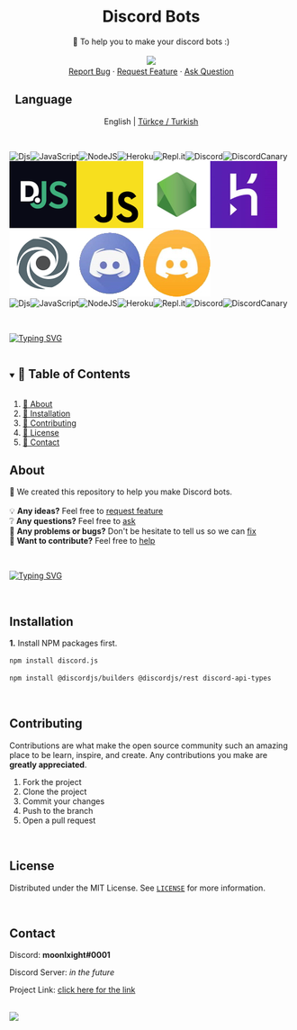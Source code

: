   <h1 align="center">Discord Bots</h1>

  <p align="center">
    🤖 To help you to make your discord bots :)                                  
    <br />
    <br />
    <img src="https://github.com/vimalverma558/vimalverma558/blob/v2/img/hello.gif" width="20%">
    <br />
    <a href="https://github.com/nightlxight/discord-bots/issues/new/choose">Report Bug</a>
    ·
    <a href="https://github.com/nightlxight/discord-bots/issues/new/choose">Request Feature</a>
    ·
    <a href="https://github.com/nightlxight/discord-bots/issues/new/choose">Ask Question</a>
  </p>
</p>

## ‏‏‏‏‏‏‏‏   ‏‏‏‏‏‏‏‏   ‏‏‏‏‏‏‏‏   ‏‏‏‏‏‏‏‏   ‏‏‏‏‏‏‏‏   ‏‏‏‏‏‏‏‏   ‏‏‏‏‏‏‏‏   ‏‏‏‏‏‏‏‏   ‏‏‏‏‏‏‏‏   ‏‏‏‏‏‏‏‏   ‏‏‏‏‏‏‏‏   ‏‏‏‏‏‏‏‏   ‏‏‏‏‏‏‏‏   ‏‏‏‏‏‏‏‏   ‏‏‏‏‏‏‏‏   ‏‏‏‏‏‏‏‏   ‏‏‏‏‏‏‏‏   ‏‏‏‏‏‏‏‏   ‏‏‏‏‏‏‏‏   ‏‏‏‏‏‏‏‏   ‏‏‏‏‏‏‏‏   ‏‏‏‏‏‏‏‏   ‏‏‏‏‏‏‏‏   ‏‏‏‏‏‏‏‏   ‏‏‏‏‏‏‏‏   ‏‏‏‏‏‏‏‏   ‏‏‏‏‏‏‏‏   ‏‏‏‏‏‏‏‏   ‏‏‏‏‏‏‏‏   ‏‏‏‏‏‏‏‏   ‏‏‏‏‏‏‏‏   ‏‏‏‏‏‏‏‏   ‏‏‏‏‏‏‏‏   ‏‏‏‏‏‏‏‏   ‏‏‏‏‏‏‏‏   ‏‏‏‏‏‏‏‏   ‏‏‏‏‏‏‏‏   ‏‏‏‏‏‏‏‏ ‏‏‏‏‏‏‏‏   ‏‏‏‏‏‏‏‏   ‏‏‏‏‏‏‏‏   ‏‏‏‏‏‏‏‏   ‏‏‏‏‏‏‏‏   ‏‏‏‏‏‏‏‏   ‏‏‏‏‏‏‏‏   ‏‏‏‏‏‏‏‏   ‏‏‏‏‏‏‏‏   ‏‏‏‏‏‏‏‏   ‏‏‏‏‏‏‏‏   ‏‏‏‏‏‏‏‏   ‏‏‏‏‏‏‏‏‏‏‏‏‏‏‏   ‏‏‏‏‏‏‏‏   ‏‏‏‏‏‏‏‏   ‏‏‏‏‏‏‏‏   ‏‏‏‏‏‏‏‏   ‏‏‏‏‏‏‏‏   ‏‏‏‏‏‏‏‏   Language

<p align="center">
  <span>English</span> |
  <a href="https://github.com/nightlxight/discord-bots/blob/main/docs/lang/turkish">Türkçe / Turkish</a>
</p>

<br>

![Djs](https://img.shields.io/badge/discord.js-%237289DA.svg?style=for-the-badge&logo=discord&logoColor=white)![JavaScript](https://img.shields.io/badge/javascript-%23323330.svg?style=for-the-badge&logo=javascript&logoColor=%23F7DF1E)![NodeJS](https://img.shields.io/badge/node.js-6DA55F?style=for-the-badge&logo=node.js&logoColor=white)![Heroku](https://img.shields.io/badge/heroku-%23430098.svg?style=for-the-badge&logo=heroku&logoColor=white)![Repl.it](https://img.shields.io/badge/Repl.it-%230D101E.svg?style=for-the-badge&logo=replit&logoColor=white)![Discord](https://img.shields.io/badge/Discord-%237289DA.svg?style=for-the-badge&logo=discord&logoColor=white)![DiscordCanary](https://img.shields.io/badge/DiscordCanary-%237289DA.svg?style=for-the-badge&logo=discord&logoColor=yellow)
<br>
![djs](docs/img/discord_js.png)![js](docs/img/javascript.png)![nodejs](docs/img/node_js.jpg)![heroku](docs/img/heroku.jpg)![replit](docs/img/replit.png)![dc](docs/img/discord_logo.jpg)![discord canary](docs/img/discord_canary.jpg)
<br>
![Djs](https://img.shields.io/badge/discord.js-%237289DA.svg?style=for-the-badge&logo=discord&logoColor=white)![JavaScript](https://img.shields.io/badge/javascript-%23323330.svg?style=for-the-badge&logo=javascript&logoColor=%23F7DF1E)![NodeJS](https://img.shields.io/badge/node.js-6DA55F?style=for-the-badge&logo=node.js&logoColor=white)![Heroku](https://img.shields.io/badge/heroku-%23430098.svg?style=for-the-badge&logo=heroku&logoColor=white)![Repl.it](https://img.shields.io/badge/Repl.it-%230D101E.svg?style=for-the-badge&logo=replit&logoColor=white)![Discord](https://img.shields.io/badge/Discord-%237289DA.svg?style=for-the-badge&logo=discord&logoColor=white)![DiscordCanary](https://img.shields.io/badge/DiscordCanary-%237289DA.svg?style=for-the-badge&logo=discord&logoColor=yellow)


<br>

[![Typing SVG](https://readme-typing-svg.herokuapp.com?font=Robot-Bold&size=30&color=330033&center=true&vCenter=true&width=900&height=110&lines=🎉+Discord+Bots+🎉;🤖+to+help+you+to+make+bots)](https://git.io/typing-svg)


<!-- TABLE OF CONTENTS -->
<details open="open">
  <summary><h2 style="display: inline-block">📌 Table of Contents</h2></summary>
  <ol>
    <li><a href="#about">📄 About</a></li>
    <li><a href="#installation">🎈 Installation</a></li>
    <li><a href="#contributing">📝 Contributing</a></li>
    <li><a href="#license">📑 License</a></li>
    <li><a href="#contact">📨 Contact</a></li>
  </ol>
</details>


<!-- ABOUT -->
## About

📑 We created this repository to help you make Discord bots.
<br>
<br>
💡 **Any ideas?** Feel free to [request feature](https://github.com/nightlxight/discord-bots/issues/new/choose)
<br>
❔ **Any questions?** Feel free to [ask](https://github.com/nightlxight/discord-bots/issues/new/choose)
<br>
🤖 **Any problems or bugs?** Don't be hesitate to tell us so we can [fix](https://github.com/nightlxight/discord-bots/issues/new/choose)
<br>
🍕 **Want to contribute?** Feel free to <a href="#contributing">help</a>

<br>

[![Typing SVG](https://readme-typing-svg.herokuapp.com?font=Robot-Bold&size=30&color=330033&center=true&vCenter=true&width=900&height=110&lines=github.com/nightlxight/discord-bots)](https://git.io/typing-svg)


<br>


## Installation

**1.** Install NPM packages first.
   ```sh
   npm install discord.js
   ```
   ```sh
   npm install @discordjs/builders @discordjs/rest discord-api-types
   ```



<br>



<!-- CONTRIBUTING -->
## Contributing

Contributions are what make the open source community such an amazing place to be learn, inspire, and create. Any contributions you make are **greatly appreciated**.

1. Fork the project
2. Clone the project
3. Commit your changes
4. Push to the branch
5. Open a pull request


<br>

<!-- LICENSE -->
## License

Distributed under the MIT License. See [`LICENSE`](https://github.com/nightlxight/discord-bots/blob/main/LICENSE) for more information.

<br>

<!-- CONTACT -->
## Contact

Discord: **moonlxight#0001**

Discord Server: *in the future*

Project Link: [click here for the link](https://github.com/nightlxight/discord-bots)


<br>

<img src="https://media.giphy.com/media/jpVnC65DmYeyRL4LHS/giphy.gif" width="20%">



<!-- MARKDOWN LINKS & IMAGES -->
<!-- https://www.markdownguide.org/basic-syntax/#reference-style-links -->
[contributors-shield]: https://img.shields.io/github/contributors/github_username/repo.svg?style=for-the-badge
[contributors-url]: https://github.com/github_username/repo_name/graphs/contributors
[forks-shield]: https://img.shields.io/github/forks/github_username/repo.svg?style=for-the-badge
[forks-url]: https://github.com/github_username/repo_name/network/members
[stars-shield]: https://img.shields.io/github/stars/github_username/repo.svg?style=for-the-badge
[stars-url]: https://github.com/github_username/repo_name/stargazers
[issues-shield]: https://img.shields.io/github/issues/github_username/repo.svg?style=for-the-badge
[issues-url]: https://github.com/github_username/repo_name/issues
[license-shield]: https://img.shields.io/github/license/github_username/repo.svg?style=for-the-badge
[license-url]: https://github.com/github_username/repo_name/blob/master/LICENSE.txt
[linkedin-shield]: https://img.shields.io/badge/-LinkedIn-black.svg?style=for-the-badge&logo=linkedin&colorB=555
[linkedin-url]: https://linkedin.com/in/github_username

